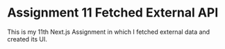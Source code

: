 # Assignment 11 Fetched External API
 This is my 11th Next.js Assignment in which I fetched external data and created its UI. 
